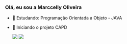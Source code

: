 ### Olá, eu sou a Marccelly Oliveira
- 🌱 Estudando: Programação Orientada a Objeto - JAVA 
- 👯 Iniciando o projeto CAPD


    <picture>
        <source
        srcset="https://github-readme-stats.vercel.app/api?username=rayoliveir&show_icons=true&theme=radical"
        />
        <source
        srcset="https://github-readme-stats.vercel.app/api?username=rayoliveir&show_icons=true"
        />
        <img src="https://github-readme-stats.vercel.app/api?username=rayoliveir&show_icons=true" />
    </picture>

    <picture>
        <source
        srcset="https://github-readme-stats.vercel.app/api/top-langs/?username=rayoliveir&layout=compact"
        />
        <img src="https://github-readme-stats.vercel.app/api/top-langs/?username=rayoliveir&langs_count=8" />
    </picture>

